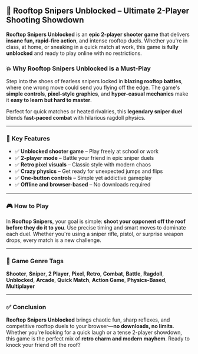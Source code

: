 ## 🎯 Rooftop Snipers Unblocked – Ultimate 2-Player Shooting Showdown

**Rooftop Snipers Unblocked** is an **epic 2-player shooter game** that delivers **insane fun, rapid-fire action**, and intense rooftop duels. Whether you're in class, at home, or sneaking in a quick match at work, this game is **fully unblocked** and ready to play online with no restrictions.

### 💥 Why Rooftop Snipers Unblocked is a Must-Play

Step into the shoes of fearless snipers locked in **blazing rooftop battles**, where one wrong move could send you flying off the edge. The game's **simple controls**, **pixel-style graphics**, and **hyper-casual mechanics** make it **easy to learn but hard to master**.

Perfect for quick matches or heated rivalries, this **legendary sniper duel** blends **fast-paced combat** with hilarious ragdoll physics.

---

### 🔫 Key Features

* ✅ **Unblocked shooter game** – Play freely at school or work
* ✅ **2-player mode** – Battle your friend in epic sniper duels
* ✅ **Retro pixel visuals** – Classic style with modern chaos
* ✅ **Crazy physics** – Get ready for unexpected jumps and flips
* ✅ **One-button controls** – Simple yet addictive gameplay
* ✅ **Offline and browser-based** – No downloads required

---

### 🎮 How to Play

In **Rooftop Snipers**, your goal is simple: **shoot your opponent off the roof before they do it to you**. Use precise timing and smart moves to dominate each duel. Whether you're using a sniper rifle, pistol, or surprise weapon drops, every match is a new challenge.

---

### 🚀 Game Genre Tags

**Shooter**, **Sniper**, **2 Player**, **Pixel**, **Retro**, **Combat**, **Battle**, **Ragdoll**, **Unblocked**, **Arcade**, **Quick Match**, **Action Game**, **Physics-Based**, **Multiplayer**

---

### ✅ **Conclusion**

**Rooftop Snipers Unblocked** brings chaotic fun, sharp reflexes, and competitive rooftop duels to your browser—**no downloads, no limits**. Whether you're looking for a quick laugh or a tense 2-player showdown, this game is the perfect mix of **retro charm and modern mayhem**. Ready to knock your friend off the roof?
